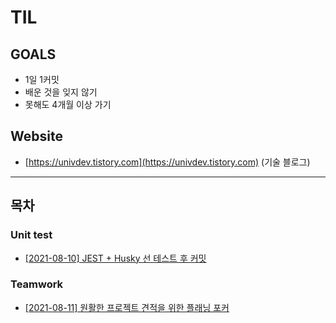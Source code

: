 # TIL
## GOALS
- 1일 1커밋
- 배운 것을 잊지 않기
- 못해도 4개월 이상 가기
## Website
- [https://univdev.tistory.com](https://univdev.tistory.com) (기술 블로그)
---
## 목차
### Unit test
- [[2021-08-10] JEST + Husky 선 테스트 후 커밋](./unit_test/20210810)
### Teamwork
- [[2021-08-11] 원활한 프로젝트 견적을 위한 플래닝 포커](./jest/20210811)